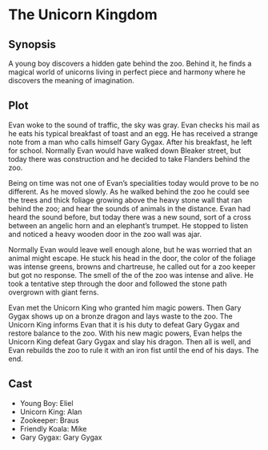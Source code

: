 # The Unicorn Kingdom

## Synopsis

A young boy discovers a hidden gate behind the zoo.
Behind it, he finds a magical world of unicorns living in perfect piece and harmony where he discovers the meaning of imagination.

## Plot

Evan woke to the sound of traffic, the sky was gray.
Evan checks his mail as he eats his typical breakfast of toast and an egg. He has received a strange note from a man who calls himself Gary Gygax. After his breakfast, he left for school.
Normally Evan would have walked down Bleaker street, but today there was construction and he decided to take Flanders behind the zoo.

Being on time was not one of Evan’s specialities today would prove to be no different.
As he moved slowly.
As he walked behind the zoo he could see the trees and thick foliage growing above the heavy stone wall that ran behind the zoo; and hear the sounds of animals in the distance.
Evan had heard the sound before, but today there was a new sound, sort of a cross between an angelic horn and an elephant’s trumpet.
He stopped to listen and noticed a heavy wooden door in the zoo wall was ajar.

Normally Evan would leave well enough alone, but he was worried that an animal might escape.
He stuck his head in the door, the color of the foliage was intense greens, browns and chartreuse, he called out for a zoo keeper but got no response.
The smell of the of the zoo was intense and alive.
He took a tentative step through the door and followed the stone path overgrown with giant ferns.

Evan met the Unicorn King who granted him magic powers. Then Gary Gygax shows up on a bronze dragon and lays waste to the zoo. The Unicorn King informs Evan that it is his duty to defeat Gary Gygax and restore balance to the zoo. With his new magic powers, Evan helps the Unicorn King defeat Gary Gygax and slay his dragon. Then all is well, and Evan rebuilds the zoo to rule it with an iron fist until the end of his days.
The end.

## Cast

* Young Boy: Eliel
* Unicorn King: Alan
* Zookeeper: Braus
* Friendly Koala: Mike
* Gary Gygax: Gary Gygax

